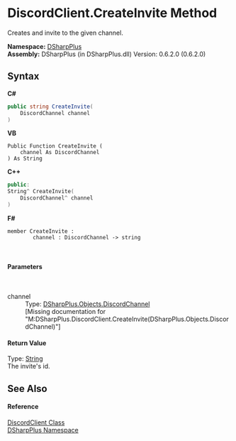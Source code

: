 # DiscordClient.CreateInvite Method 
 

Creates and invite to the given channel.

**Namespace:**&nbsp;<a href="503971eb-de5e-a570-9922-de9500a9b1cc">DSharpPlus</a><br />**Assembly:**&nbsp;DSharpPlus (in DSharpPlus.dll) Version: 0.6.2.0 (0.6.2.0)

## Syntax

**C#**<br />
``` C#
public string CreateInvite(
	DiscordChannel channel
)
```

**VB**<br />
``` VB
Public Function CreateInvite ( 
	channel As DiscordChannel
) As String
```

**C++**<br />
``` C++
public:
String^ CreateInvite(
	DiscordChannel^ channel
)
```

**F#**<br />
``` F#
member CreateInvite : 
        channel : DiscordChannel -> string 

```

<br />

#### Parameters
&nbsp;<dl><dt>channel</dt><dd>Type: <a href="44f2ec35-aa98-9c68-225e-7c35b7ee1739">DSharpPlus.Objects.DiscordChannel</a><br />\[Missing <param name="channel"/> documentation for "M:DSharpPlus.DiscordClient.CreateInvite(DSharpPlus.Objects.DiscordChannel)"\]</dd></dl>

#### Return Value
Type: <a href="http://msdn2.microsoft.com/en-us/library/s1wwdcbf" target="_blank">String</a><br />The invite's id.

## See Also


#### Reference
<a href="8f8cbf24-03e9-53cc-389f-2ba10a699065">DiscordClient Class</a><br /><a href="503971eb-de5e-a570-9922-de9500a9b1cc">DSharpPlus Namespace</a><br />